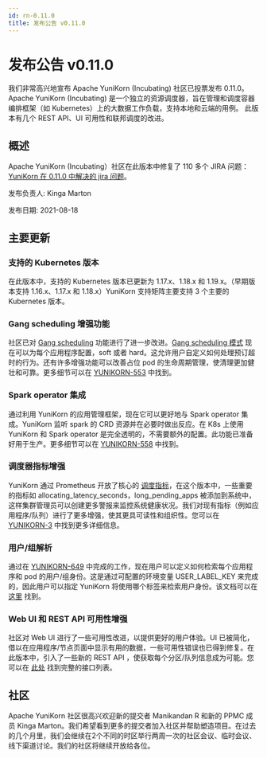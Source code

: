 ```yaml
---
id: rn-0.11.0 
title: 发布公告 v0.11.0
---
```


<!--
Licensed to the Apache Software Foundation (ASF) under one
or more contributor license agreements.  See the NOTICE file
distributed with this work for additional information
regarding copyright ownership.  The ASF licenses this file
to you under the Apache License, Version 2.0 (the
"License"); you may not use this file except in compliance
with the License.  You may obtain a copy of the License at

  http://www.apache.org/licenses/LICENSE-2.0

Unless required by applicable law or agreed to in writing,
software distributed under the License is distributed on an
"AS IS" BASIS, WITHOUT WARRANTIES OR CONDITIONS OF ANY
KIND, either express or implied.  See the License for the
specific language governing permissions and limitations
under the License.
-->
# 发布公告 v0.11.0
我们非常高兴地宣布 Apache YuniKorn (Incubating) 社区已投票发布 0.11.0。Apache YuniKorn (Incubating) 是一个独立的资源调度器，旨在管理和调度容器编排框架（如 Kubernetes）上的大数据工作负载，支持本地和云端的用例。
此版本有几个 REST API、UI 可用性和联邦调度的改进。

## 概述
Apache YuniKorn (Incubating）社区在此版本中修复了 110 多个 JIRA 问题：[YuniKorn 在 0.11.0 中解决的 jira 问题](https://issues.apache.org/jira/issues/?filter=12350521)。

发布负责人: Kinga Marton

发布日期: 2021-08-18

## 主要更新

### 支持的 Kubernetes 版本
在此版本中，支持的 Kubernetes 版本已更新为 1.17.x、1.18.x 和 1.19.x。（早期版本支持 1.16.x、1.17.x 和 1.18.x）YuniKorn 支持矩阵主要支持 3 个主要的 Kubernetes 版本。

### Gang scheduling 增强功能
社区已对 [Gang scheduling](http://yunikorn.apache.org/zh-cn/docs/user_guide/gang_scheduling) 功能进行了进一步改进。[Gang scheduling 模式](http://yunikorn.apache.org/zh-cn/docs/user_guide/gang_scheduling#gang-scheduling-styles
) 现在可以为每个应用程序配置，soft 或者 hard。这允许用户自定义如何处理预订超时的行为。还有许多增强功能可以改善占位 pod 的生命周期管理，使清理更加健壮和可靠。更多细节可以在 [YUNIKORN-553](https://issues.apache.org/jira/browse/YUNIKORN-553) 中找到。

### Spark operator 集成
通过利用 YuniKorn 的应用管理框架，现在它可以更好地与 Spark operator 集成。YuniKorn 监听 spark 的 CRD 资源并在必要时做出反应。在 K8s 上使用 YuniKorn 和 Spark operator 是完全透明的，不需要额外的配置。此功能已准备好用于生产。更多细节可以在 [YUNIKORN-558](https://issues.apache.org/jira/browse/YUNIKORN-558) 中找到。

### 调度器指标增强
YuniKorn 通过 Prometheus 开放了核心的 [调度指标](http://yunikorn.apache.org/zh-cn/docs/next/performance/metrics)，在这个版本中，一些重要的指标如 allocating_latency_seconds，long_pending_apps 被添加到系统中，这样集群管理员可以创建更多警报来监控系统健康状况。我们对现有指标（例如应用程序/队列）进行了更多增强，使其更具可读性和组织性。您可以在 [YUNIKORN-3](https://issues.apache.org/jira/browse/YUNIKORN-3) 中找到更多详细信息。

### 用户/组解析
通过在 [YUNIKORN-649](https://issues.apache.org/jira/browse/YUNIKORN-649) 中完成的工作，现在用户可以定义如何检索每个应用程序和 pod 的用户/组身份。这是通过可配置的环境变量 USER_LABEL_KEY 来完成的，因此用户可以指定 YuniKorn 将使用哪个标签来检索用户身份。该文档可以在 [这里](http://yunikorn.apache.org/zh-cn/docs/next/user_guide/usergroup_resolution) 找到。

### Web UI 和 REST API 可用性增强
社区对 Web UI 进行了一些可用性改进，以提供更好的用户体验。UI 已被简化，借以在应用程序/节点页面中显示有用的数据，一些可用性错误也已得到修复。在此版本中，引入了一些新的 REST API ，使获取每个分区/队列信息成为可能。您可以在 [此处](http://yunikorn.apache.org/docs/api/scheduler) 找到完整的接口列表。

## 社区
Apache YuniKorn 社区很高兴欢迎新的提交者 Manikandan R 和新的 PPMC 成员 Kinga Marton。我们希望看到更多的提交者加入社区并帮助塑造项目。在过去的几个月里，我们会继续在2个不同的时区举行两周一次的社区会议、临时会议、线下渠道讨论。我们的社区将继续开放给各位。
